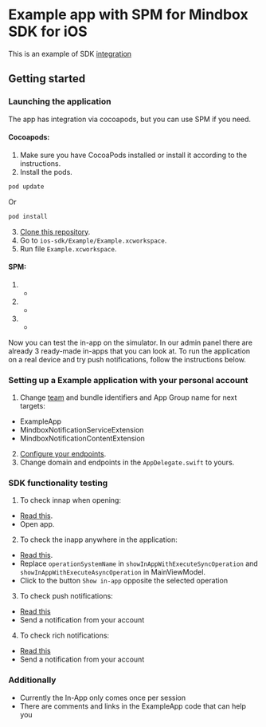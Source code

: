 # Example app with SPM for Mindbox SDK for iOS

This is an example of SDK [integration](https://developers.mindbox.ru/docs/ios-sdk-integration) 

## Getting started

### Launching the application
The app has integration via cocoapods, but you can use SPM if you need.
#### Cocoapods:
1. Make sure you have CocoaPods installed or install it according to the instructions.
2. Install the pods.
  ```ruby
  pod update
  ```
  Or
  ```ruby
  pod install
  ```
3. [Clone this repository](https://github.com/mindbox-cloud/ios-sdk/tree/feature/MBX-3248-ExampleApp).
4. Go to `ios-sdk/Example/Example.xcworkspace`.
5. Run file `Example.xcworkspace`.
#### SPM:
1. -
2. -
3. -

Now you can test the in-app on the simulator. 
In our admin panel there are already 3 ready-made in-apps that you can look at. 
To run the application on a real device and try push notifications, follow the instructions below.

### Setting up a Example application with your personal account

1. Change [team](https://developers.mindbox.ru/docs/ios-get-keys) and bundle identifiers and App Group name for next targets:
  - ExampleApp
  - MindboxNotificationServiceExtension
  - MindboxNotificationContentExtension
2. [Configure your endpoints](https://developers.mindbox.ru/docs/add-ios-integration).
3. Change domain and endpoints in the `AppDelegate.swift` to yours.

### SDK functionality testing

1. To check innap when opening:
  - [Read this](https://help.mindbox.ru/docs/in-app-what-is).
  - Open app.
2. To check the inapp anywhere in the application:
  - [Read this](https://help.mindbox.ru/docs/in-app-location).
  - Replace `operationSystemName` in `showInAppWithExecuteSyncOperation` and `showInAppWithExecuteAsyncOperation` in MainViewModel.
  - Click to the button `Show in-app` opposite the selected operation
3. To check push notifications:
  - [Read this](https://developers.mindbox.ru/docs/ios-send-push-notifications-advanced)
  - Send a notification from your account
4. To check rich notifications:
  - [Read this](https://developers.mindbox.ru/docs/ios-send-push-notifications-advanced)
  - Send a notification from your account

### Additionally
  - Currently the In-App only comes once per session
  - There are comments and links in the ExampleApp code that can help you
